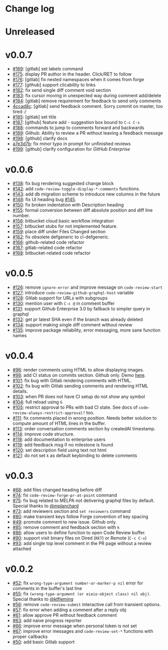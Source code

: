 # Change log

# Unreleased

# v0.0.7

- [#169](https://github.com/wandersoncferreira/code-review/pull/169): [gitlab] set labels command
- [#175](https://github.com/wandersoncferreira/code-review/pull/175): display PR author in the header. Click/RET to follow
- [#176](https://github.com/wandersoncferreira/code-review/pull/176): [gitlab] fix nested namespaces when it comes from forge
- [#177](https://github.com/wandersoncferreira/code-review/pull/177): [github] support clicability to links
- [#182](https://github.com/wandersoncferreira/code-review/pull/182): fix send single diff comment void section
- [#183](https://github.com/wandersoncferreira/code-review/pull/183): fix cursor moving in unexpected way during comment add/delete
- [#184](https://github.com/wandersoncferreira/code-review/pull/184): [gitlab] remove requirement for feedback to send only comments
- [4ccad8c](https://github.com/wandersoncferreira/code-review/commit/4ccad8cb89ad38075a23023affbac1eb545a99ab): [gitlab] send feedback comment. Sorry commit on master, too tired :/
- [#185](https://github.com/wandersoncferreira/code-review/pull/185): [gitlab] set title
- [#187](https://github.com/wandersoncferreira/code-review/pull/187): [github] feature add - suggestion box bound to `C-c C-s`
- [#188](https://github.com/wandersoncferreira/code-review/pull/188): commands to jump to comments forward and backwards
- [#189](https://github.com/wandersoncferreira/code-review/pull/190): Github: Ability to review a PR without leaving a feedback message
- [#198](https://github.com/wandersoncferreira/code-review/pull/198): [github] clarify docs
- [a7e3d7b](https://github.com/luskwater/code-review/commit/a7e3d7b39d6e442690295767944cb7e42b7a3757): fix minor typo in prompt for unfinished reviews
- [#199](https://github.com/wandersoncferreira/code-review/pull/199): [github] clarify configuration for *GitHub Enterprise*

# v0.0.6

- [#138](https://github.com/wandersoncferreira/code-review/pull/138): fix bug rendering suggested change block
- [#142](https://github.com/wandersoncferreira/code-review/pull/142): add `code-review-toggle-display-*-comments` functions.
- [#143](https://github.com/wandersoncferreira/code-review/pull/143): add db migration scheme to introduce new columns in the future
- [#148](https://github.com/wandersoncferreira/code-review/pull/148): fix UI heading bug [#145](https://github.com/wandersoncferreira/code-review/issues/145).
- [#150](https://github.com/wandersoncferreira/code-review/pull/150): fix broken indentation with Description heading
- [#155](https://github.com/wandersoncferreira/code-review/pull/155): formal conversion between diff absolute position and diff line number.
- [#156](https://github.com/wandersoncferreira/code-review/pull/156): bitbucket cloud basic workflow integration
- [#157](https://github.com/wandersoncferreira/code-review/pull/157): bitbucket stubs for not implemented feature.
- [#159](https://github.com/wandersoncferreira/code-review/pull/159): place diff under Files Changed section
- [#162](https://github.com/wandersoncferreira/code-review/pull/162): fix obsolete defgeneric to cl-defgeneric.
- [#166](https://github.com/wandersoncferreira/code-review/pull/166): github-related code refactor
- [#167](https://github.com/wandersoncferreira/code-review/pull/167): gitlab-related code refactor
- [#168](https://github.com/wandersoncferreira/code-review/pull/168): bitbucket-related code refactor

# v0.0.5

- [#126](https://github.com/wandersoncferreira/code-review/pull/126): remove `ignore-error` and improve message on `code-review-start`
- [#127](https://github.com/wandersoncferreira/code-review/pull/127): introduce `code-review-github-graphql-host` variable
- [#128](https://github.com/wandersoncferreira/code-review/pull/128): Gitlab support for URLs with subgroups
- [#130](https://github.com/wandersoncferreira/code-review/pull/130): mention user with `C-c @` in comment buffer
- [#131](https://github.com/wandersoncferreira/code-review/pull/131): support Github Enterprise 3.0 by fallback to simpler query in graphql
- [#132](https://github.com/wandersoncferreira/code-review/pull/132): get pr latest SHA even if the branch was already deleted
- [#134](https://github.com/wandersoncferreira/code-review/pull/134): support making single diff comment without review
- [#135](https://github.com/wandersoncferreira/code-review/pull/135): improve package reliability, error messaging, more sane function names

# v0.0.4

- [#96](https://github.com/wandersoncferreira/code-review/pull/96): render comments using HTML to allow displaying images.
- [#98](https://github.com/wandersoncferreira/code-review/pull/98): add CI status on commits section. Github only. Demo [here](https://github.com/wandersoncferreira/code-review/pull/98).
- [#101](https://github.com/wandersoncferreira/code-review/pull/101): fix bug with Gitlab rendering comments with HTML.
- [#102](https://github.com/wandersoncferreira/code-review/pull/102): fix bug with Gitlab sending comments and rendering HTML details.
- [#103](https://github.com/wandersoncferreira/code-review/pull/103): when PR does not have CI setup do not show any symbol
- [#104](https://github.com/wandersoncferreira/code-review/pull/104): full reload using `G`
- [#105](https://github.com/wandersoncferreira/code-review/pull/105): restrict approval to PRs with bad CI state. See docs of `code-review-always-restrict-approval?` too.
- [#111](https://github.com/wandersoncferreira/code-review/pull/111): fix comments placed in wrong position. Needs better solution to compute amount of HTML lines in the buffer.
- [#113](https://github.com/wandersoncferreira/code-review/pull/113): order conversation comments section by createdAt timestamp.
- [#114](https://github.com/wandersoncferreira/code-review/pull/114): improve code structure.
- [#118](https://github.com/wandersoncferreira/code-review/pull/118): add documentation to enterprise users
- [#119](https://github.com/wandersoncferreira/code-review/pull/119): add feedback msg if no milestone is found
- [#120](https://github.com/wandersoncferreira/code-review/pull/120): set description field using text not html
- [#121](https://github.com/wandersoncferreira/code-review/pull/121): do not set `k` as default keybinding to delete comments

# v0.0.3

- [#68](https://github.com/wandersoncferreira/code-review/pull/68): add files changed heading before diff
- [#74](https://github.com/wandersoncferreira/code-review/pull/74): fix `code-review-forge-pr-at-point` command
- [#75](https://github.com/wandersoncferreira/code-review/pull/75): fix bug related to MELPA not delivering graphql files by default. Special thanks to [@mplanchard](https://github.com/mplanchard)
- [#73](https://github.com/wandersoncferreira/code-review/pull/73): add reviewers section and `set reviewers` command
- [#80](https://github.com/wandersoncferreira/code-review/pull/80): make transient keys follow Forge convention of key spacing
- [#49](https://github.com/wandersoncferreira/code-review/pull/46): promote comment to new issue. Github only.
- [#85](https://github.com/wandersoncferreira/code-review/pull/85): remove comment and feedback section with `k`
- [#86](https://github.com/wandersoncferreira/code-review/pull/86): allow users to define function to open Code Review buffer.
- [#90](https://github.com/wandersoncferreira/code-review/pull/90): support visit binary files on Dired (`RET`) or Remote (`C-c C-v`)
- [#93](https://github.com/wandersoncferreira/code-review/pull/93): add single top level comment in the PR page without a review attached

# v0.0.2

- [#52](https://github.com/wandersoncferreira/code-review/pull/52): fix `wrong-type-argument number-or-marker-p nil` error for comments in the buffer's last line
- [#55](https://github.com/wandersoncferreira/code-review/pull/55): fix `(wrong-type-argument (or eieio-object class) nil obj)`. Special thanks to [@ktfleming](https://github.com/ktfleming)
- [#56](https://github.com/wandersoncferreira/code-review/pull/56): remove `code-review-submit` interactive call from transient options.
- [#57](https://github.com/wandersoncferreira/code-review/pull/57): fix error when adding a comment after a reply obj
- [#61](https://github.com/wandersoncferreira/code-review/pull/61): allow approve PR without feedback comment
- [#63](https://github.com/wandersoncferreira/code-review/pull/63): add naive progress reporter
- [#66](https://github.com/wandersoncferreira/code-review/pull/66): improve error message when personal token is not set
- [#67](https://github.com/wandersoncferreira/code-review/pull/67): improve error messages and `code-review-set-*` functions with proper callbacks
- [#50](https://github.com/wandersoncferreira/code-review/pull/50): add basic Gitlab support
